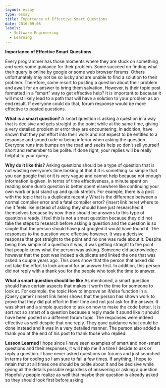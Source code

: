 ```yaml
---
layout: essay
type: essay
title: Importance of Effective Smart Questions
date: 2016-09-08
labels:
  - Software Engineering
  - Learning
---
```


**Importance of Effective Smart Questions**

Every programmer has those moments where they are stuck on something and seek some guidance for their problem. Some succeed on 
finding what their query is online by google or some web browser forums. Others unfortunately may not be so lucky and are unable to find a solution to their problem. Therefore, some resort to posting a question about their problem and await for an answer to bring them salvation. However, is their topic post formatted in a “smart” way to get effective help? It is important to because it will most likely lead to a path that will have a solution to your problem as an end result. If everyone could do that, forum response would be more effective to posted questions.

**What is a smart question?**
A smart question is asking a question in a way that is decisive and gets straight to the point while at the same time, 
giving a very detailed problem or error they are encountering. In addition, have shown that they put effort into their work 
and not expect to be entitled to a response and sound rude or being inferior when asking the question. Everyone runs into bumps
on the road and seeks help so don’t sell yourself short and remember to be polite. If done right, your replies will be really 
helpful to your query.

**Why do it like this?**
Asking questions should be a type of question that is not wasting everyone’s time looking at that if it is something so simple
that you can google that or it is very vague and cannot help because not enough information is given. In terms of time 
effectiveness, a minute spent on reading some dumb question is better spent elsewhere like continuing your own work or just 
stand up and quick stretch. For example, there is a post with the topic that is a duplicate recently What is the difference 
between a normal compiler error and a fatal compiler error? (insert link here) where to me it feels like instead of asking 
they should have just researched it themselves because by now there should be answers to this type of question already. I 
feel this is not a smart question because they did not take the steps to research before asking a question and the question 
is so simple that the person should have just googled it would have found it.
The responses to the question were effective however. It was a decisive response that got straight to the point and no one
was rude about it. Despite being how simple of a question it was, it was getting straight to the point that people knew what
the person was asking. Someone did acknowledge however that the post was indeed a duplicate and linked the one that was asked
a couple years ago. This does show that the person that asked did not take the effort to look around for an answer first. In 
addition, this person did not reply with a thank you for the people who took the time to answer.

**What a smart question should be like**
As mentioned, a smart question should have certain aspects that makes it worth the time for someone to look at. For example, 
the topic How to improve an if/else function in a jQuery game? (insert link here) shows that the person has shown work to prove
that they did put effort in their time and not just ask for the answer. It was short and a simple question to ask on how to 
make the code better. It is sort not so smart of a question because a reply made it sound like it should have been posted in
a different forum topic. The responses were indeed effective as well despite that one reply. They gave guidance what could 
be done instead and it was in a very detailed manner. The person also added a thank you at the end of his post to thank those
who replied.

**Lesson Learned**
I hope since I have seen examples of smart and non-smart questions and their responses, it will help me if a time I decide
to ask or reply a question. I have never asked questions on forums and just searched in terms for coding so I am sure to fail 
a few times. If anything, I hope to retain that at all times one should be polite about it and be decisive while giving all 
the details possible regardless of answering or asking a question. Hopefully people realize as well that maybe their question 
is already asked so they should look first before asking.
